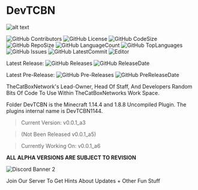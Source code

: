 # DevTCBN
![alt text](https://cdn.discordapp.com/icons/582489654742220810/db38a3109d4f414a9b5be7b8d2d03aea.png "TheCatBoxNetwork Development Team")

![GitHub Contributors](https://img.shields.io/github/contributors/TarixCat/devtcbn) ![GitHub License](https://img.shields.io/github/license/TarixCat/devtcbn) ![GitHub CodeSize](https://img.shields.io/github/languages/code-size/TarixCat/devtcbn) ![GitHub RepoSize](https://img.shields.io/github/repo-size/TarixCat/devtcbn) ![GitHub LanguageCount](https://img.shields.io/github/languages/count/TarixCat/devtcbn) ![GitHub TopLanguages](https://img.shields.io/github/languages/top/TarixCat/devtcbn) ![GitHub Issues](https://img.shields.io/github/issues/TarixCat/devtcbn) ![GitHub LatestCommit](https://img.shields.io/github/last-commit/TarixCat/devtcbn) ![Editor](https://img.shields.io/badge/Editor-Eclipse-423181?style=flat&logo=eclipse)

Latest Release: ![GitHub Releases](https://img.shields.io/github/v/release/TarixCat/devtcbn) ![GitHub ReleaseDate](https://img.shields.io/github/release-date/TarixCat/devtcbn) 

Latest Pre-Release: ![GitHub Pre-Releases](https://img.shields.io/github/v/release/TarixCat/devtcbn?include_prereleases) ![GitHub PreReleaseDate](https://img.shields.io/github/release-date-pre/TarixCat/devtcbn)

TheCatBoxNetwork's Lead-Owner, Head Of Staff, And Developers Random Bits Of Code To Use Within TheCatBoxNetworks Work Space.

Folder DevTCBN is the Minecraft 1.14.4 and 1.8.8 Uncompiled Plugin.
The plugins internal name is DevTCBN1144.

> Current Version: v0.0.1_a3 

> (Not Been Released v0.0.1_a5)

> Currently Working On: v0.0.1_a6

**ALL ALPHA VERSIONS ARE SUBJECT TO REVISION**

![Discord Banner 2](https://discordapp.com/api/guilds/582489654742220810/widget.png?style=banner2)

Join Our Server To Get Hints About Updates + Other Fun Stuff
